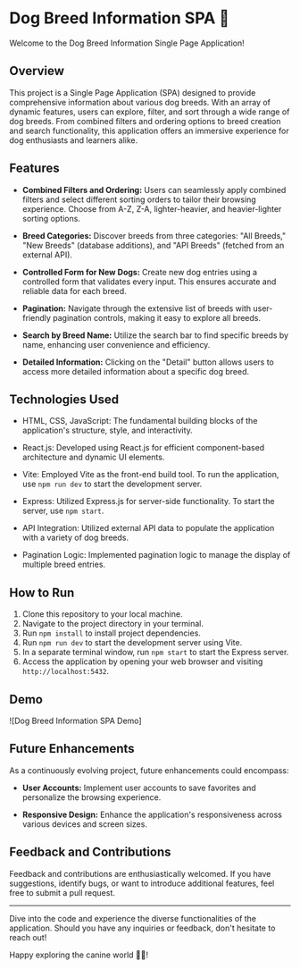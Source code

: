 # Dog Breed Information SPA 🐶

Welcome to the Dog Breed Information Single Page Application!

## Overview

This project is a Single Page Application (SPA) designed to provide comprehensive information about various dog breeds. With an array of dynamic features, users can explore, filter, and sort through a wide range of dog breeds. From combined filters and ordering options to breed creation and search functionality, this application offers an immersive experience for dog enthusiasts and learners alike.

## Features

- **Combined Filters and Ordering:** Users can seamlessly apply combined filters and select different sorting orders to tailor their browsing experience. Choose from A-Z, Z-A, lighter-heavier, and heavier-lighter sorting options.

- **Breed Categories:** Discover breeds from three categories: "All Breeds," "New Breeds" (database additions), and "API Breeds" (fetched from an external API).

- **Controlled Form for New Dogs:** Create new dog entries using a controlled form that validates every input. This ensures accurate and reliable data for each breed.

- **Pagination:** Navigate through the extensive list of breeds with user-friendly pagination controls, making it easy to explore all breeds.

- **Search by Breed Name:** Utilize the search bar to find specific breeds by name, enhancing user convenience and efficiency.

- **Detailed Information:** Clicking on the "Detail" button allows users to access more detailed information about a specific dog breed.

## Technologies Used

- HTML, CSS, JavaScript: The fundamental building blocks of the application's structure, style, and interactivity.

- React.js: Developed using React.js for efficient component-based architecture and dynamic UI elements.

- Vite: Employed Vite as the front-end build tool. To run the application, use `npm run dev` to start the development server.

- Express: Utilized Express.js for server-side functionality. To start the server, use `npm start`.

- API Integration: Utilized external API data to populate the application with a variety of dog breeds.

- Pagination Logic: Implemented pagination logic to manage the display of multiple breed entries.

## How to Run

1. Clone this repository to your local machine.
2. Navigate to the project directory in your terminal.
3. Run `npm install` to install project dependencies.
4. Run `npm run dev` to start the development server using Vite.
5. In a separate terminal window, run `npm start` to start the Express server.
6. Access the application by opening your web browser and visiting `http://localhost:5432`.

## Demo

![Dog Breed Information SPA Demo]

## Future Enhancements

As a continuously evolving project, future enhancements could encompass:

- **User Accounts:** Implement user accounts to save favorites and personalize the browsing experience.

- **Responsive Design:** Enhance the application's responsiveness across various devices and screen sizes.

## Feedback and Contributions

Feedback and contributions are enthusiastically welcomed. If you have suggestions, identify bugs, or want to introduce additional features, feel free to submit a pull request.

---

Dive into the code and experience the diverse functionalities of the application. Should you have any inquiries or feedback, don't hesitate to reach out!

Happy exploring the canine world 🐕‍🦺!
